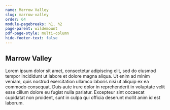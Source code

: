 ```yaml
---
name: Marrow Valley
slug: marrow-valley
order: 64
module-pagebreaks: h1, h2
page-parent: wildemount
pdf-page-style: multi-column
hide-footer-text: false
---
```

## Marrow Valley
Lorem ipsum dolor sit amet, consectetur adipiscing elit, sed do eiusmod tempor incididunt ut labore et dolore magna aliqua. Ut enim ad minim veniam, quis nostrud exercitation ullamco laboris nisi ut aliquip ex ea commodo consequat. Duis aute irure dolor in reprehenderit in voluptate velit esse cillum dolore eu fugiat nulla pariatur. Excepteur sint occaecat cupidatat non proident, sunt in culpa qui officia deserunt mollit anim id est laborum.
